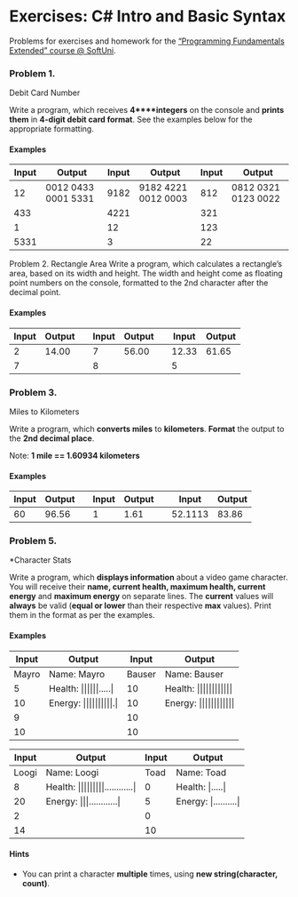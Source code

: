 # Exercises: C# Intro and Basic Syntax
Problems for exercises and homework for the
[“Programming
Fundamentals Extended” course @ SoftUni](https://softuni.bg/courses/programming-fundamentals).

### Problem 1.              
Debit Card Number

Write a program, which receives **4****integers** on the
console and **prints them** in **4-digit debit card format**. See the
examples below for the appropriate formatting.

#### Examples

 

| Input | Output              | Input | Output              | Input | Output              |
|-------|---------------------|-------|---------------------|-------|---------------------|
| 12    | 0012 0433 0001 5331 | 9182  | 9182 4221 0012 0003 | 812   | 0812 0321 0123 0022 |
| 433   |                     | 4221  |                     | 321   |                     |
| 1     |                     | 12    |                     | 123   |                     |
| 5331  |                     | 3     |                     | 22    |                     |


Problem 2.	Rectangle Area
Write a program, which calculates a rectangle’s area, based on its width and height. The width and height come as floating point numbers on the console, formatted to the 2nd character after the decimal point.

#### Examples
| Input | Output | | Input | Output | | Input   | Output |
|-------|--------|-|-------|--------|-|---------|--------|
| 2     | 14.00  | |7  	   | 56.00  | | 12.33   | 61.65  |
| 7     |        | |8  	   |        | | 5       |        |


### Problem 3.
Miles to Kilometers

Write a program, which **converts miles** to **kilometers**. **Format** the output to the **2nd decimal place**.

Note: **1 mile == 1.60934 kilometers**

#### Examples
| Input | Output | | Input | Output | | Input   | Output |
|-------|--------|-|-------|--------|-|---------|--------|
| 60    | 96.56  | |1  	   | 1.61   | | 52.1113 | 83.86  |

### Problem 5.
*Character Stats

Write a program, which **displays information** about a video game character. You will receive their **name, current health, maximum health, current energy** and **maximum energy** on separate lines. The **current** values will **always** be valid (**equal or lower** than their respective **max** values). Print them in the format as per the examples.

#### Examples
| Input | Output                              | Input  | Output                           |
|-------|-------------------------------------|--------|----------------------------------|
| Mayro | Name: Mayro                         | Bauser | Name: Bauser                     |
| 5     | Health: \|\|\|\|\|\|\.\.\.\.\.\|    | 10     | Health: \|\|\|\|\|\|\|\|\|\|\|\| |
| 10    | Energy: \|\|\|\|\|\|\|\|\|\|\.\|    | 10     | Energy: \|\|\|\|\|\|\|\|\|\|\|\| |
| 9     |                                     | 10     |                                  |
| 10    |                                     | 10     |                                  |

| Input | Output                                               | Input | Output                           |
|-------|------------------------------------------------------|-------|----------------------------------|
| Loogi | Name: Loogi                                          | Toad  | Name: Toad                       |
| 8     | Health: \|\|\|\|\|\|\|\|\|\.\.\.\.\.\.\.\.\.\.\.\.\| | 0     | Health: \|\.\.\.\.\.\|           |
| 20    | Energy: \|\|\|\.\.\.\.\.\.\.\.\.\.\.\.\|             | 5     | Energy: \|\.\.\.\.\.\.\.\.\.\.\| |
| 2     |                                                      | 0     |                                  |
| 14    |                                                      | 10    |                                  |

#### Hints
* You can print a character **multiple** times, using **new string(character, count)**.